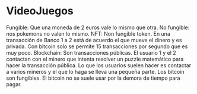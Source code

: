 # VideoJuegos
Fungible: Que una moneda de 2 euros vale lo mismo que otra. No fungible: nos pokemons no valen lo mismo. NFT: Non fungible token. En una transacción de Banco 1 a 2 está de acuerdo el que mueve el dinero y es privada. Con bitcoin solo se permite 15 transacciones por segundo que es muy poco. Blockchain: Son transacciones públicas. El usuario 1 y el 2 contactan con el minero que intenta resolver un puzzle matemático para hacer la transacción pública. Lo que los usuarios suelen hacer es contactar a varios mineros y el que lo haga se lleva una pequeña parte. Los bitcoin son fungibles. El bitcoin no se suele usar por la demora de tiempo para pagar. 
